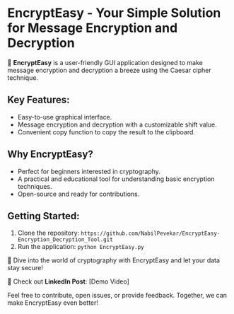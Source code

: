 # EncryptEasy - Your Simple Solution for Message Encryption and Decryption

🔐 **EncryptEasy** is a user-friendly GUI application designed to make message encryption and decryption a breeze using the Caesar cipher technique.

## Key Features:
- Easy-to-use graphical interface.
- Message encryption and decryption with a customizable shift value.
- Convenient copy function to copy the result to the clipboard.

## Why EncryptEasy?
- Perfect for beginners interested in cryptography.
- A practical and educational tool for understanding basic encryption techniques.
- Open-source and ready for contributions.

## Getting Started:
1. Clone the repository: `https://github.com/NabilPevekar/EncryptEasy-Encryption_Decryption_Tool.git`
2. Run the application: `python EncryptEasy.py`

🚀 Dive into the world of cryptography with EncryptEasy and let your data stay secure!

🔗 Check out **LinkedIn Post**: [Demo Video] 


Feel free to contribute, open issues, or provide feedback. Together, we can make EncryptEasy even better!
